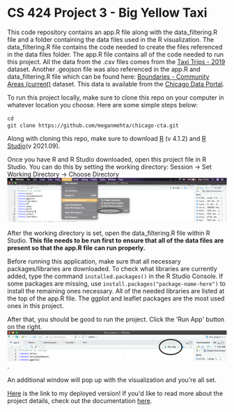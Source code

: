 # CS 424 Project 3 - Big Yellow Taxi

This code repository contains an app.R file along with the data_filtering.R file and a folder containing the data files used in the R 
visualization. The data_filtering.R file contains the code needed to create the files referenced in the data files folder. The 
app.R file contains all of the code needed to run this project. All the data from the .csv files comes from the [Taxi Trips - 2019](https://data.cityofchicago.org/Transportation/Taxi-Trips-2019/h4cq-z3dy) dataset. 
Another .geojson file was also referenced in the app.R and data_filtering.R file which can be found here: [Boundaries - Community Areas (current)](https://data.cityofchicago.org/Facilities-Geographic-Boundaries/Boundaries-Community-Areas-current-/cauq-8yn6) dataset. 
This data is available from the [Chicago Data Portal](https://data.cityofchicago.org/). 

To run this project locally, make sure to clone this repo on your computer in whatever location you choose. Here are some simple steps below: 

```
cd 
git clone https://github.com/meganmehta/chicago-cta.git
```
Along with cloning this repo, make sure to download [R](https://www.r-project.org/ ) (v 4.1.2) and [R Studio](https://www.rstudio.com/products/rstudio/download/ )(v 2021.09).

Once you have R and R Studio downloaded, open this project file in R Studio. You can do this by setting the working directory: Session -> Set Working Directory -> Choose Directory
![Session -> Set Working Directory -> Choose Directory](https://github.com/meganmehta/cta_rides/blob/main/documentation1.jpg)

After the working directory is set, open the data_filtering.R file within R Studio. **This file needs to be run first to ensure that all of the data files 
are present so that the app.R file can run properly.**

Before running this application, make sure that all necessary packages/libraries are downloaded. To check what libraries are currently added, type the command
`installed.packages()` in the R Studio Console. If some packages are missing, use `install.packages("package-name-here")` to install the remaining ones necessary. 
All of the needed libraries are listed at the top of the app.R file. The ggplot and leaflet packages are the most used ones in this project.

After that, you should be good to run the project. Click the 'Run App' button on the right. 
![](https://github.com/meganmehta/cta_rides/blob/main/documentation2.jpg). 

An additional window will pop up with the visualization and you're all set. 

[Here](http://shiny.evl.uic.edu:3838/g18/big_yellow_taxi/) is the link to my deployed version! If you'd like to read more about the project details, check out
the documentation [here](https://mmehta25.people.uic.edu/project3.html).
